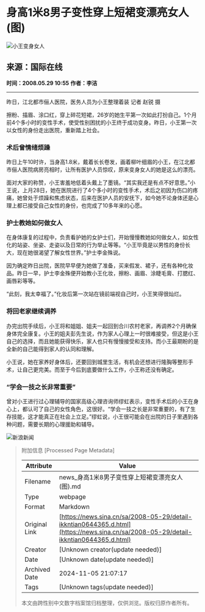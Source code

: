 # 身高1米8男子变性穿上短裙变漂亮女人(图)

![小王变身女人](//n.sinaimg.cn/sinakd10200/360/w180h180/20221208/b0a9-96bff058837bb3a4d8d2d4bca94a4cdb.jpg)

## 来源：国际在线
**时间：2008.05.29 10:55**
**作者：李洁**

---

昨日，江北都市俪人医院，医务人员为小王整理着装 记者 赵锐 摄

擦粉、描眉、涂口红，穿上碎花短裙，26岁的她生平第一次如此打扮自己。1个月前4个多小时的变性手术，使受性别困扰的小王终于成功变身。昨日，小王第一次以女性的身份走出医院，重新踏上社会。

### 术后曾情绪烦躁

昨日上午10时许，当身高1.8米，戴着长长卷发，画着柳叶细眉的小王，在江北都市俪人医院病房亮相时，让所有医护人员惊叹，原来变身女人的她是这么的漂亮。

面对大家的称赞，小王害羞地低着头戴上了墨镜。“其实我还是有点不好意思。”小王说，上月28日，她在医院进行了4个多小时的变性手术，术后之初因为伤口的疼痛，她曾处于烦躁和焦虑状态，后来在医护人员的安抚下，如今她不论身体还是心理上都已接受自己女性的身份，也完成了10多年来的心愿。

### 护士教她如何做女人

在身体康复的过程中，负责看护她的女护士们，开始慢慢教她如何做女人，如女性化的站姿、坐姿、走姿以及日常的行为举止等等。“小王毕竟是以男性的身份长大，现在她很渴望了解女性世界。”护士李金殊说。

因为确定昨日出院，医院早早便为她做了准备，买来假发、裙子，还有各种化妆品。昨日一早，护士李金殊便开始教小王化妆，擦粉、画眉、涂睫毛膏、打腮红、画唇彩等等。

“此刻，我太幸福了。”化妆后第一次站在镜前端视自己时，小王笑得很灿烂。

### 将回老家继续调养

办完出院手续后，小王将和姐姐、姐夫一起回到合川农村老家，再调养2个月确保身体完全康复。小王的姐夫彭先生说，作为家人心理上一时很难接受，但这是小王自己的选择，而且她能获得快乐，家人也只有慢慢接受和支持。而小王最期盼的是全新的自己能得到家人的认同和理解。

小王说，她在家养好身体后，还要回到城里生活，有机会还想进行隆胸等整形手术，让自己更完美。而至于今后到底要做什么工作，小王称还没有确定。

### “学会一技之长非常重要”

曾对小王进行过心理辅导的国家高级心理咨询师缪虹表示，变性手术后的小王在身心上，都认可了自己的女性角色，这很好。“学会一技之长是非常重要的，有了生存技能，这才能真正在社会上立足。”缪虹说，小王很可能会在出院的日子里遇到各种问题，需要长期的心理援助和辅导。

![新浪新闻](https://n.sinaimg.cn/default/80905340/20200331/sinalogo.png)

> 附加信息 [Processed Page Metadata]
>
> | Attribute       | Value                                  |
> |-----------------|----------------------------------------|
> | Filename        | news_身高1米8男子变性穿上短裙变漂亮女人(图).md                             |
> | Type            | webpage                                 |
> | Format          | Markdown                               |
> | Original Link   | [https://news.sina.cn/sa/2008-05-29/detail-ikkntian0644365.d.html](https://news.sina.cn/sa/2008-05-29/detail-ikkntian0644365.d.html)                       |
> | Creator         | [Unknown creator(update needed)]                              |
> | Date            | [Unknown date(update needed)]                                 |
> | Archived Date   | 2024-11-05 21:07:17                             |
> | Tags            | [Unknown tags(update needed)]                                 |
>
> 本文由跨性别中文数字档案馆归档整理，仅供浏览。版权归原作者所有。
>